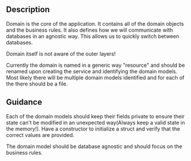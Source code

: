 ## Description

Domain is the core of the application. It contains all of the domain objects and the business rules.
It also defines how we will communicate with databases in an agnostic way. This allows us to quickly switch between databases.

Domain itself is not aware of the outer layers!

Currently the domain is named in a generic way "resource" and should be renamed upon creating the service and identifying the domain models. Most likely there will be multiple domain models identified and for each of the there should be a file.

## Guidance

Each of the domain models should keep their fields private to ensure their state can't be modified in an unexpected way(Always keep a valid state in the memory!). Have a constructor to initialize a struct and verify that the correct values are provided.

The domain model should be database agnostic and should focus on the business rules.
